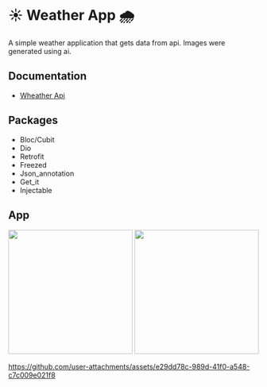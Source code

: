 # :sunny: Weather App :cloud_with_rain:

A simple weather application that gets data from api.
Images were generated using ai.

## Documentation

- [Wheather Api](https://www.weatherapi.com/)

## Packages

- Bloc/Cubit
- Dio
- Retrofit
- Freezed
- Json_annotation
- Get_it
- Injectable

## App
<img src='https://github.com/user-attachments/assets/f2f56b42-45be-4792-9bb0-86e76000b3ea' width='250'>
<img src='https://github.com/user-attachments/assets/b7aa5aae-d944-467b-9471-eee1360bade7' width='250'>

https://github.com/user-attachments/assets/e29dd78c-989d-41f0-a548-c7c009e021f8

